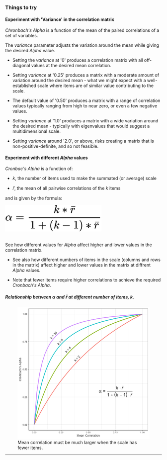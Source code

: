 
### Things to try

#### Experiment with 'Variance' in the correlation matrix

_Chronbach's Alpha_ is a function of the mean of the paired correlations of a set of variables. 

The _variance_ parameter adjusts the variation around the mean while giving the desired _Alpha_ value. 

 - Setting the _variance_ at '0' produces a correlation matrix with all off-diagonal values at the desired mean correlation. 
 
 - Setting _variance_ at '0.25' produces a matrix with a moderate amount of variation around the desired mean - what we might expect with a well-established scale where items are of similar value contributing to the scale.
 
 - The default value of '0.50' produces a matrix with a range of correlation values typically ranging from high to near zero, or even a few negative values. 
 
 - Setting _variance_ at '1.0' produces a matrix with a wide variation around the desired mean - typically with eigenvalues that would suggest a multidimensional scale. 
 
 - Setting _variance_ around '2.0', or above, risks creating a matrix that is non-positive-definite, and so not feasible. 
 
#### Experiment with different _Alpha_ values



_Cronbac's Alpha_ is a function of:

 - _k_, the number of items used to make the summated (or average) scale
 
 - _r&#x305;_, the mean of all pairwise correlations of the _k_ items
 
and is given by the formula:

<img title = "Cronbach's Alpha Formula" alt = "Alpha is a function of the average paired correlations and the number of items" src="alpha.svg">


<!---
$$ 
\alpha = {{k * \bar{r} } \over {1 + (k - 1) * \bar{r} }} 
$$
--->
<br>
<br>

See how different values for _Alpha_ affect higher and lower values in the correlation matrix.

 - See also how different numbers of items in the scale (columns and rows in the matrix) affect higher and lower values in the matrix at diffrent _Alpha_ values.

 - Note that fewer items require higher correlations to achieve the required _Cronbach's Alpha_. 
 
<!---
 ![mean r to alpha relationship](meanr2alpha_label.png)
 --->
 
##### Relationship between _&alpha;_ and _r&#x305;_ at different number of items, _k_.
 
 <figure>
    <img src="meanr2alpha_label.png"
         alt="mean r to alpha relationship">
    <figcaption>Mean correlation must be much larger when the scale has fewer items.</figcaption>
</figure>

---- 

